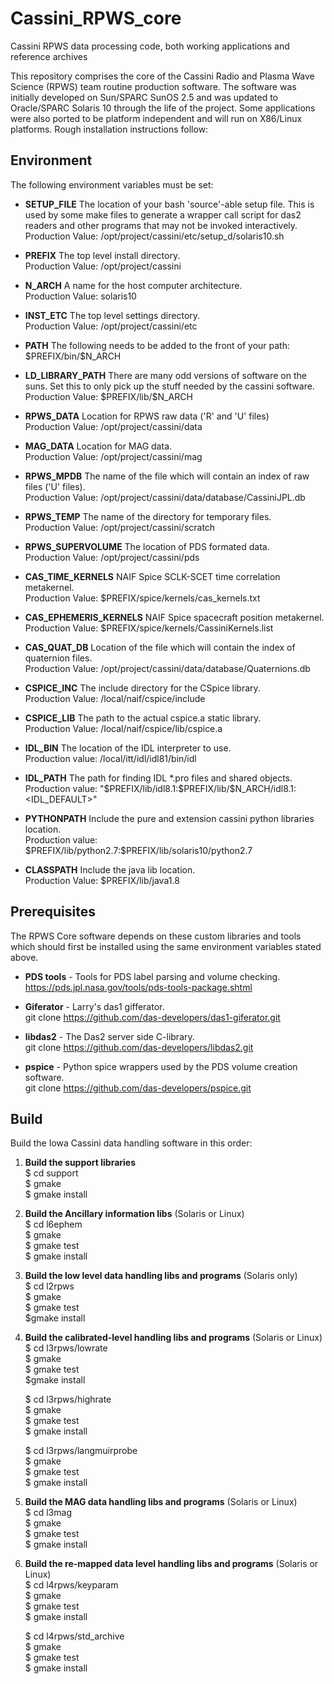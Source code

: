 # Cassini_RPWS_core
Cassini RPWS data processing code, both working applications and reference archives

This repository comprises the core of the Cassini Radio and Plasma Wave Science (RPWS) team routine production software.
The software was initially developed on Sun/SPARC SunOS 2.5 and was updated to Oracle/SPARC Solaris 10 through
the life of the project.
Some applications were also ported to be platform independent and will run on X86/Linux platforms.
Rough installation instructions follow:

## Environment

The following environment variables must be set:

- **SETUP_FILE**  The location of your bash 'source'-able setup file.  This is  used by some make files to generate a wrapper call script for das2 readers and other programs that may not be invoked interactively.  
    Production Value:  /opt/project/cassini/etc/setup_d/solaris10.sh
				
- **PREFIX**      The top level install directory.  
   Production Value:   /opt/project/cassini
				
- **N_ARCH**      A name for the host computer architecture.  
   Production Value:   solaris10
			  
- **INST_ETC**    The top level settings directory.  
   Production Value:   /opt/project/cassini/etc

- **PATH**  The following needs to be added to the front of your path:
     \$PREFIX/bin/\$N_ARCH

- **LD_LIBRARY_PATH**  There are many odd versions of software on the suns.  Set this to only pick up the stuff needed by the cassini software.  
   Production Value:  \$PREFIX/lib/\$N_ARCH

- **RPWS_DATA**   Location for RPWS raw data ('R' and 'U' files)  
   Production Value:   /opt/project/cassini/data

- **MAG_DATA**    Location for MAG data.  
    Production Value:   /opt/project/cassini/mag

- **RPWS_MPDB**   The name of the file which will contain an index of raw files ('U' files).  
   Production Value:   /opt/project/cassini/data/database/CassiniJPL.db

- **RPWS_TEMP**   The name of the directory for temporary files.  
   Production Value:   /opt/project/cassini/scratch
				
- **RPWS_SUPERVOLUME**  The location of PDS formated data.  
    Production Value:   /opt/project/cassini/pds
				
- **CAS_TIME_KERNELS**  NAIF Spice SCLK-SCET time correlation metakernel.  
     Production Value:  \$PREFIX/spice/kernels/cas_kernels.txt

- **CAS_EPHEMERIS_KERNELS**  NAIF Spice spacecraft position metakernel.  
     Production Value:  \$PREFIX/spice/kernels/CassiniKernels.list

- **CAS_QUAT_DB** Location of the file which will contain the index of quaternion files.  
   Production Value: /opt/project/cassini/data/database/Quaternions.db

- **CSPICE_INC**  The include directory for the CSpice library.  
   Production Value:  /local/naif/cspice/include

- **CSPICE_LIB**  The path to the actual cspice.a static library.  
    Production Value:  /local/naif/cspice/lib/cspice.a

- **IDL_BIN**     The location of the IDL interpreter to use.  
     Production value:   /local/itt/idl/idl81/bin/idl

- **IDL_PATH**    The path for finding IDL \*.pro files and shared objects.  
   Production value:  "\$PREFIX/lib/idl8.1:\$PREFIX/lib/\$N_ARCH/idl8.1:<IDL_DEFAULT>"

- **PYTHONPATH**  Include the pure and extension cassini python libraries location.  
    Production value: \$PREFIX/lib/python2.7:\$PREFIX/lib/solaris10/python2.7

- **CLASSPATH**   Include the java lib location.  
    Production Value:  $PREFIX/lib/java1.8


## Prerequisites

The RPWS Core software depends on these custom libraries and tools which should first be installed using the
same environment variables stated above.

  - **PDS tools** - Tools for PDS label parsing and volume checking.  
    https://pds.jpl.nasa.gov/tools/pds-tools-package.shtml 
 
  - **Giferator** - Larry's das1 gifferator.  
    git clone https://github.com/das-developers/das1-giferator.git

  - **libdas2** - The Das2 server side C-library.  
	 git clone https://github.com/das-developers/libdas2.git

  - **pspice** - Python spice wrappers used by the PDS volume creation software.  
    git clone https://github.com/das-developers/pspice.git

## Build

Build the Iowa Cassini data handling software in this order:

1. **Build the support libraries**  
    $ cd support  
    $ gmake  
    $ gmake install  
2. **Build the Ancillary information libs** (Solaris or Linux)  
    $ cd l6ephem  
    $ gmake  
    $ gmake test  
    $ gmake install  
3. **Build the low level data handling libs and programs** (Solaris only)  
    $ cd l2rpws  
    $ gmake  
    $ gmake test  
    $gmake install  
4. **Build the calibrated-level handling libs and programs**  (Solaris or Linux)  
    $ cd l3rpws/lowrate  
    $ gmake  
    $ gmake test  
    $gmake install  

    $ cd l3rpws/highrate  
    $ gmake  
    $ gmake test  
    $ gmake install  

    $ cd l3rpws/langmuirprobe  
    $ gmake  
    $ gmake test  
    $ gmake install  
5. **Build the MAG data handling libs and programs**  (Solaris or Linux)  
    $ cd l3mag  
    $ gmake  
    $ gmake test  
    $ gmake install  
6. **Build the re-mapped data level handling libs and programs**  (Solaris or Linux)  
    $ cd l4rpws/keyparam  
    $ gmake  
    $ gmake test  
    $ gmake install  
    
    $ cd l4rpws/std_archive  
    $ gmake  
    $ gmake test  
    $ gmake install  
